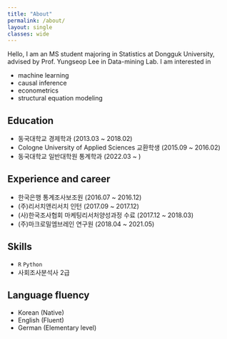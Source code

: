 ```yaml
---
title: "About"
permalink: /about/
layout: single
classes: wide
---
```


Hello, I am an MS student majoring in Statistics at Dongguk University,  
advised by Prof. Yungseop Lee in Data-mining Lab. I am interested in
- machine learning
- causal inference
- econometrics
- structural equation modeling

## Education 
- 동국대학교 경제학과 (2013.03 ~ 2018.02)
- Cologne University of Applied Sciences 교환학생 (2015.09 ~ 2016.02)
- 동국대학교 일반대학원 통계학과 (2022.03 ~ )

## Experience and career 
- 한국은행 통계조사보조원 (2016.07 ~ 2016.12)
- (주)리서치앤리서치 인턴 (2017.09 ~ 2017.12)
- (사)한국조사협회 마케팅리서처양성과정 수료 (2017.12 ~ 2018.03)
- (주)마크로밀엠브레인 연구원 (2018.04 ~ 2021.05)

## Skills
- <code>R</code> <code>Python</code>
- 사회조사분석사 2급

## Language fluency
- Korean (Native)
- English (Fluent)
- German (Elementary level)

<!--
hello 위에 사진 추가
기타 내용들 계속 추가
## Teaching
## 
-->
